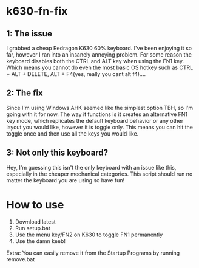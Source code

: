 # k630-fn-fix
## 1: The issue
I grabbed a cheap Redragon K630 60% keyboard. I've been enjoying it so far, however I ran into an insanely annoying problem. For some reason the keyboard disables both the CTRL and ALT key when using the FN1 key. Which means you cannot do even the most basic OS hotkey such as CTRL + ALT + DELETE, ALT + F4(yes, really you cant alt f4)....

## 2: The fix
Since I'm using Windows AHK seemed like the simplest option TBH, so I'm going with it for now. The way it functions is it creates an alternative FN1 key mode, which replicates the default keyboard behavior or any other layout you would like, however it is toggle only. This means you can hit the toggle once and then use all the keys you would like.

## 3: Not only this keyboard?
Hey, I'm guessing this isn't the only keyboard with an issue like this, especially in the cheaper mechanical categories. This script should run no matter the keyboard you are using so have fun!

# How to use
1. Download latest
3. Run setup.bat
4. Use the menu key/FN2 on K630 to toggle FN1 permanently
5. Use the damn keeb!

Extra: You can easily remove it from the Startup Programs by running remove.bat
